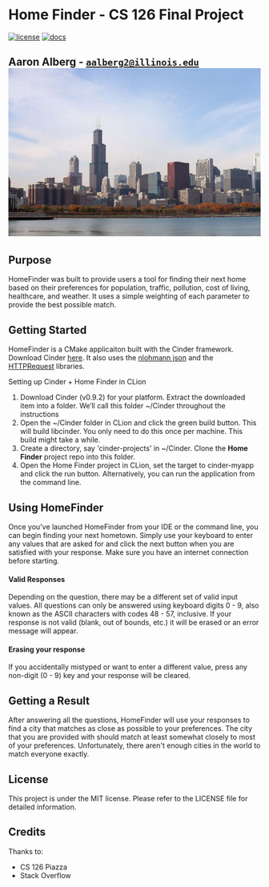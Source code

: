 # Home Finder - CS 126 Final Project

[![license](https://img.shields.io/badge/license-MIT-green)](LICENSE)
[![docs](https://img.shields.io/badge/docs-yes-brightgreen)](docs/README.md)

**Aaron Alberg** - [`aalberg2@illinois.edu`](mailto:aalberg2@illinois.edu)
![Image of Chicago](chicago.jpg)
---

## Purpose
HomeFinder was built to provide users a tool for finding their next home based 
on their preferences for population, traffic, pollution, cost of living, 
healthcare, and weather. It uses a simple weighting of each parameter to 
provide the best possible match.

## Getting Started
HomeFinder is a CMake applicaiton built with the Cinder framework. Download
 Cinder [here](https://libcinder.org/download).
 It also uses the [nlohmann json](https://github.com/nlohmann/json) and the 
 [HTTPRequest](https://github.com/elnormous/HTTPRequest) libraries.

Setting up Cinder + Home Finder in CLion
1. Download Cinder (v0.9.2) for your platform. Extract the downloaded item into 
a folder. We’ll call this folder ~/Cinder throughout the instructions
2. Open the ~/Cinder folder in CLion and click the green build button. This will
build libcinder. You only need to do this once per machine. 
This build might take a while.
3. Create a directory, say 'cinder-projects' in ~/Cinder. Clone the 
**Home Finder** project repo into this folder.
4. Open the Home Finder project in CLion, set the target to cinder-myapp 
and click the run button. Alternatively, you can run the application from the
command line.

## Using HomeFinder
Once you've launched HomeFinder from your IDE or the command line, you can begin 
finding your next hometown. Simply use your keyboard to 
enter any values that are asked for and click the next button when you are 
satisfied with your response.
Make sure you have an internet connection before starting.

#### Valid Responses

Depending on the question, there may be a different set of valid input values.
All questions can only be answered using keyboard digits 0 - 9, also known as 
the ASCII characters with codes 48 - 57, inclusive. If your response is not 
valid (blank, out of bounds, etc.) it will be erased or an error message will
appear.

#### Erasing your response

If you accidentally mistyped or want to enter a different value, press any
non-digit (0 - 9) key and your response will be cleared.

## Getting a Result
After answering all the questions, HomeFinder will use your responses to find 
a city that matches as close as possible to your preferences. The city that you
are provided with should match at least somewhat closely to most of 
your preferences. Unfortunately, there aren't enough cities in the world to
match everyone exactly.

## License
This project is under the MIT license. Please refer to the LICENSE file for
 detailed information.

## Credits
Thanks to:
- CS 126 Piazza
- Stack Overflow
